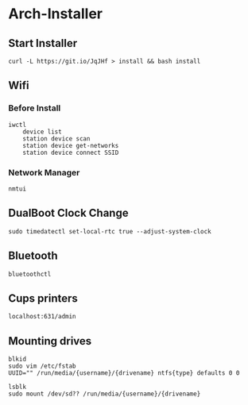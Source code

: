 # Arch-Installer

## Start Installer
```
curl -L https://git.io/JqJHf > install && bash install
```

## Wifi
### Before Install
```
iwctl
	device list
	station device scan
	station device get-networks
	station device connect SSID
```
### Network Manager
```
nmtui
```

## DualBoot Clock Change
```
sudo timedatectl set-local-rtc true --adjust-system-clock
```

## Bluetooth
```
bluetoothctl
```

## Cups printers
```
localhost:631/admin
```

## Mounting drives
```
blkid
sudo vim /etc/fstab
UUID="" /run/media/{username}/{drivename} ntfs{type} defaults 0 0

lsblk
sudo mount /dev/sd?? /run/media/{username}/{drivename}
```
